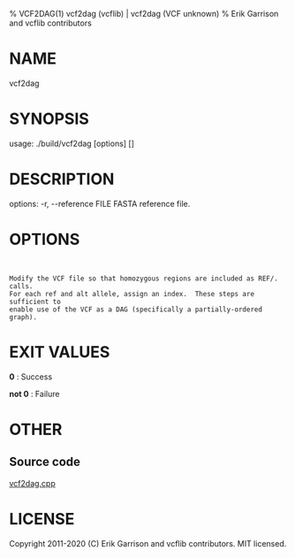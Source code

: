 % VCF2DAG(1) vcf2dag (vcflib) | vcf2dag (VCF unknown)
% Erik Garrison and vcflib contributors

# NAME

vcf2dag

# SYNOPSIS

usage: ./build/vcf2dag [options] [<vcf file>]

# DESCRIPTION

options: -r, --reference FILE FASTA reference file.

# OPTIONS

```


Modify the VCF file so that homozygous regions are included as REF/. calls.
For each ref and alt allele, assign an index.  These steps are sufficient to
enable use of the VCF as a DAG (specifically a partially-ordered graph).

```



# EXIT VALUES

**0**
: Success

**not 0**
: Failure

# OTHER

## Source code

[vcf2dag.cpp](https://github.com/vcflib/vcflib/blob/master/src/vcf2dag.cpp)

# LICENSE

Copyright 2011-2020 (C) Erik Garrison and vcflib contributors. MIT licensed.

<!--
  Created with ./scripts/bin2md.rb scripts/bin2md-template.erb
-->
